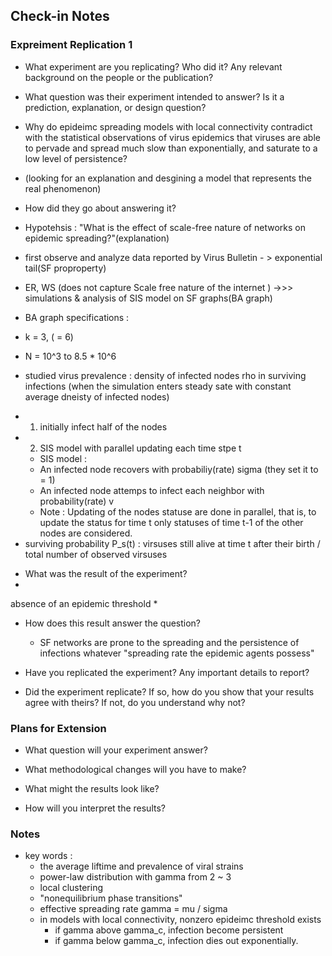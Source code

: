 ## Check-in Notes


### Expreiment Replication 1

* What experiment are you replicating?   Who did it?  Any relevant background on the people or the publication?


* What question was their experiment intended to answer?  Is it a prediction, explanation, or design question?
 * Why do epideimc spreading models with local connectivity contradict with the statistical observations of virus epidemics that viruses are able to pervade and spread much slow than exponentially, and saturate to a low level of persistence?
  * (looking for an explanation and desgining a model that represents the real phenomenon)

* How did they go about answering it?
 * Hypotehsis : "What is the effect of scale-free nature of networks on epidemic spreading?"(explanation)
 * first observe and analyze data reported by Virus Bulletin - > exponential tail(SF proproperty)
  * ER, WS (does not capture Scale free nature of the internet ) ->>>  simulations & analysis of SIS model on SF graphs(BA graph)
 * BA graph specifications :
  * k = 3, (<k> = 6)
  * N = 10^3 to 8.5 * 10^6
  * studied virus prevalence : density of infected nodes rho in surviving infections
    (when the simulation enters steady sate with constant average dneisty of infected nodes)
   - 1) initially infect half of the nodes
   - 2) SIS model with parallel updating each time stpe t
     * SIS model :
      * An infected node recovers with probabiliy(rate) sigma (they set it to = 1)
      * An infected node attemps to infect each neighbor with probability(rate) v
      * Note : Updating of the nodes statuse are done in parallel, that is,
        to update the status for time t only statuses of time t-1 of the other nodes are considered.
   - surviving probability P_s(t) : virsuses still alive at time t after their birth / total number of observed virsuses
* What was the result of the experiment?
 *  
  absence of an epidemic threshold
 *  


* How does this result answer the question?
  * SF networks are prone to the spreading and the persistence of infections whatever "spreading rate the epidemic agents possess"

* Have you replicated the experiment?  Any important details to report?

* Did the experiment replicate?  If so, how do you show that your results agree with theirs?  If not, do you understand why not?

### Plans for Extension

* What question will your experiment answer?

* What methodological changes will you have to make?

* What might the results look like?

* How will you interpret the results?


### Notes

* key words :
  - the average liftime and prevalence of viral strains
  - power-law distribution with gamma from 2 ~ 3
  - local clustering
  - "nonequilibrium phase transitions"
  - effective spreading rate gamma = mu / sigma
  - in models with local connectivity, nonzero epideimc threshold exists
    - if gamma above gamma_c, infection become persistent
    - if gamma below gamma_c, infection dies out exponentially.
